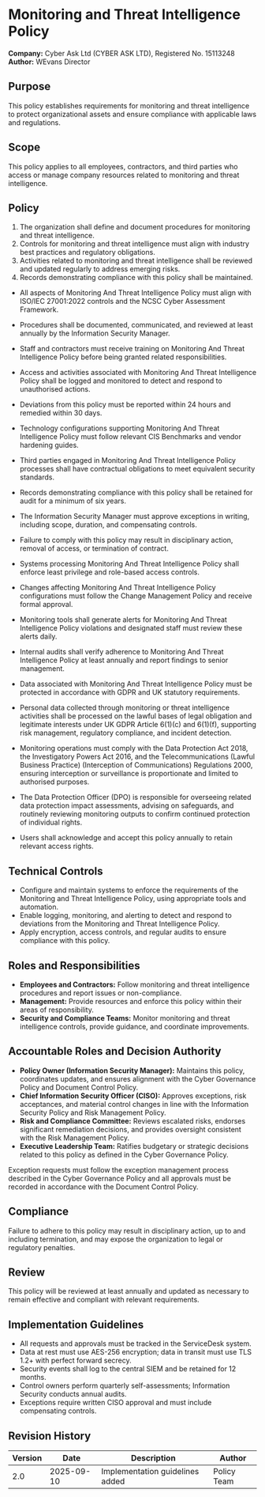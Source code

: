 # Monitoring and Threat Intelligence Policy

**Company:** Cyber Ask Ltd (CYBER ASK LTD), Registered No. 15113248  
**Author:** WEvans Director

## Purpose

This policy establishes requirements for monitoring and threat intelligence to protect organizational assets and ensure compliance with applicable laws and regulations.

## Scope

This policy applies to all employees, contractors, and third parties who access or manage company resources related to monitoring and threat intelligence.

## Policy
1. The organization shall define and document procedures for monitoring and threat intelligence.
2. Controls for monitoring and threat intelligence must align with industry best practices and regulatory obligations.
3. Activities related to monitoring and threat intelligence shall be reviewed and updated regularly to address emerging risks.
4. Records demonstrating compliance with this policy shall be maintained.

- All aspects of Monitoring And Threat Intelligence Policy must align with ISO/IEC 27001:2022 controls and the NCSC Cyber Assessment Framework.
- Procedures shall be documented, communicated, and reviewed at least annually by the Information Security Manager.
- Staff and contractors must receive training on Monitoring And Threat Intelligence Policy before being granted related responsibilities.
- Access and activities associated with Monitoring And Threat Intelligence Policy shall be logged and monitored to detect and respond to unauthorised actions.
- Deviations from this policy must be reported within 24 hours and remedied within 30 days.
- Technology configurations supporting Monitoring And Threat Intelligence Policy must follow relevant CIS Benchmarks and vendor hardening guides.
- Third parties engaged in Monitoring And Threat Intelligence Policy processes shall have contractual obligations to meet equivalent security standards.
- Records demonstrating compliance with this policy shall be retained for audit for a minimum of six years.
- The Information Security Manager must approve exceptions in writing, including scope, duration, and compensating controls.
- Failure to comply with this policy may result in disciplinary action, removal of access, or termination of contract.

- Systems processing Monitoring And Threat Intelligence Policy shall enforce least privilege and role-based access controls.
- Changes affecting Monitoring And Threat Intelligence Policy configurations must follow the Change Management Policy and receive formal approval.
- Monitoring tools shall generate alerts for Monitoring And Threat Intelligence Policy violations and designated staff must review these alerts daily.
- Internal audits shall verify adherence to Monitoring And Threat Intelligence Policy at least annually and report findings to senior management.
- Data associated with Monitoring And Threat Intelligence Policy must be protected in accordance with GDPR and UK statutory requirements.
- Personal data collected through monitoring or threat intelligence activities shall be processed on the lawful bases of legal obligation and legitimate interests under UK GDPR Article 6(1)(c) and 6(1)(f), supporting risk management, regulatory compliance, and incident detection.
- Monitoring operations must comply with the Data Protection Act 2018, the Investigatory Powers Act 2016, and the Telecommunications (Lawful Business Practice) (Interception of Communications) Regulations 2000, ensuring interception or surveillance is proportionate and limited to authorised purposes.
- The Data Protection Officer (DPO) is responsible for overseeing related data protection impact assessments, advising on safeguards, and routinely reviewing monitoring outputs to confirm continued protection of individual rights.
- Users shall acknowledge and accept this policy annually to retain relevant access rights.

## Technical Controls

- Configure and maintain systems to enforce the requirements of the Monitoring and Threat Intelligence Policy, using appropriate tools and automation.
- Enable logging, monitoring, and alerting to detect and respond to deviations from the Monitoring and Threat Intelligence Policy.
- Apply encryption, access controls, and regular audits to ensure compliance with this policy.

## Roles and Responsibilities

- **Employees and Contractors:** Follow monitoring and threat intelligence procedures and report issues or non-compliance.
- **Management:** Provide resources and enforce this policy within their areas of responsibility.
- **Security and Compliance Teams:** Monitor monitoring and threat intelligence controls, provide guidance, and coordinate improvements.

## Accountable Roles and Decision Authority

- **Policy Owner (Information Security Manager):** Maintains this policy, coordinates updates, and ensures alignment with the Cyber Governance Policy and Document Control Policy.
- **Chief Information Security Officer (CISO):** Approves exceptions, risk acceptances, and material control changes in line with the Information Security Policy and Risk Management Policy.
- **Risk and Compliance Committee:** Reviews escalated risks, endorses significant remediation decisions, and provides oversight consistent with the Risk Management Policy.
- **Executive Leadership Team:** Ratifies budgetary or strategic decisions related to this policy as defined in the Cyber Governance Policy.

Exception requests must follow the exception management process described in the Cyber Governance Policy and all approvals must be recorded in accordance with the Document Control Policy.

## Compliance

Failure to adhere to this policy may result in disciplinary action, up to and including termination, and may expose the organization to legal or regulatory penalties.

## Review

This policy will be reviewed at least annually and updated as necessary to remain effective and compliant with relevant requirements.

## Implementation Guidelines
- All requests and approvals must be tracked in the ServiceDesk system.
- Data at rest must use AES-256 encryption; data in transit must use TLS 1.2+ with perfect forward secrecy.
- Security events shall log to the central SIEM and be retained for 12 months.
- Control owners perform quarterly self-assessments; Information Security conducts annual audits.
- Exceptions require written CISO approval and must include compensating controls.

## Revision History

| Version | Date | Description | Author |
| ------- | ---------- | ----------------------- | ------ |
| 2.0     | 2025-09-10 | Implementation guidelines added | Policy Team |
